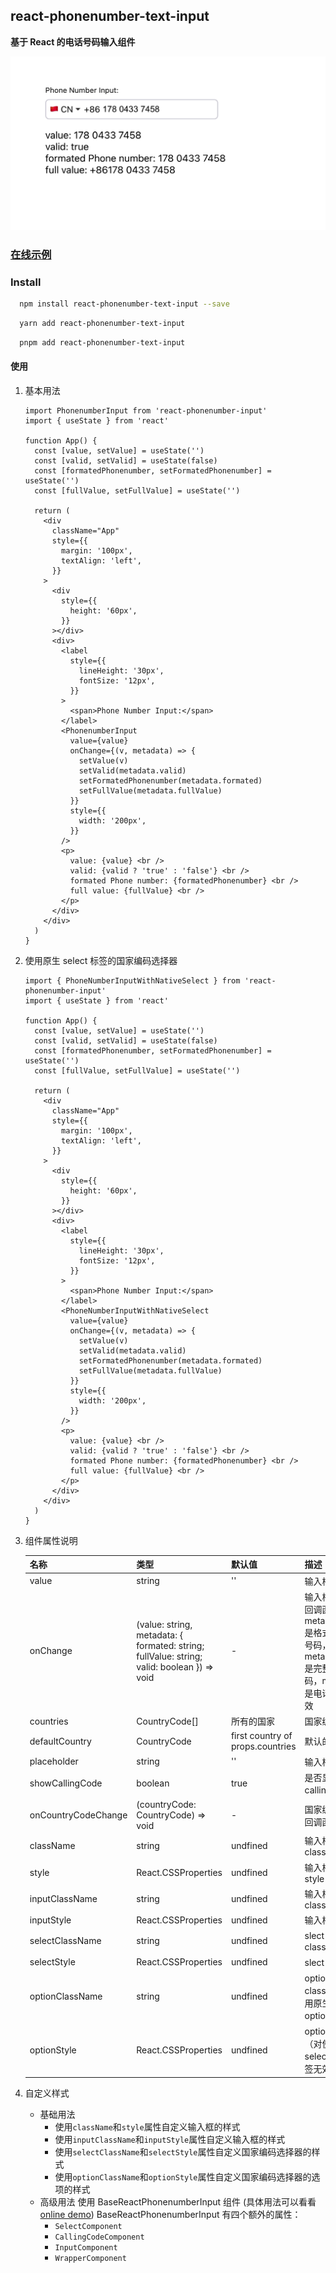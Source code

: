 ## react-phonenumber-text-input

<b>基于 React 的电话号码输入组件</b>

![image](./docs/iShot_2023-09-20_11.12.09.png)

### [在线示例](https://codesandbox.io/s/agitated-hill-trvmxc?file=/src/App.tsx)

### Install

```bash
  npm install react-phonenumber-text-input --save
```

```bash
  yarn add react-phonenumber-text-input
```

```bash
  pnpm add react-phonenumber-text-input
```

#### 使用

1. 基本用法

   ```tsx
   import PhonenumberInput from 'react-phonenumber-input'
   import { useState } from 'react'

   function App() {
     const [value, setValue] = useState('')
     const [valid, setValid] = useState(false)
     const [formatedPhonenumber, setFormatedPhonenumber] = useState('')
     const [fullValue, setFullValue] = useState('')

     return (
       <div
         className="App"
         style={{
           margin: '100px',
           textAlign: 'left',
         }}
       >
         <div
           style={{
             height: '60px',
           }}
         ></div>
         <div>
           <label
             style={{
               lineHeight: '30px',
               fontSize: '12px',
             }}
           >
             <span>Phone Number Input:</span>
           </label>
           <PhonenumberInput
             value={value}
             onChange={(v, metadata) => {
               setValue(v)
               setValid(metadata.valid)
               setFormatedPhonenumber(metadata.formated)
               setFullValue(metadata.fullValue)
             }}
             style={{
               width: '200px',
             }}
           />
           <p>
             value: {value} <br />
             valid: {valid ? 'true' : 'false'} <br />
             formated Phone number: {formatedPhonenumber} <br />
             full value: {fullValue} <br />
           </p>
         </div>
       </div>
     )
   }
   ```

2. 使用原生 select 标签的国家编码选择器

   ```tsx
   import { PhoneNumberInputWithNativeSelect } from 'react-phonenumber-input'
   import { useState } from 'react'

   function App() {
     const [value, setValue] = useState('')
     const [valid, setValid] = useState(false)
     const [formatedPhonenumber, setFormatedPhonenumber] = useState('')
     const [fullValue, setFullValue] = useState('')

     return (
       <div
         className="App"
         style={{
           margin: '100px',
           textAlign: 'left',
         }}
       >
         <div
           style={{
             height: '60px',
           }}
         ></div>
         <div>
           <label
             style={{
               lineHeight: '30px',
               fontSize: '12px',
             }}
           >
             <span>Phone Number Input:</span>
           </label>
           <PhoneNumberInputWithNativeSelect
             value={value}
             onChange={(v, metadata) => {
               setValue(v)
               setValid(metadata.valid)
               setFormatedPhonenumber(metadata.formated)
               setFullValue(metadata.fullValue)
             }}
             style={{
               width: '200px',
             }}
           />
           <p>
             value: {value} <br />
             valid: {valid ? 'true' : 'false'} <br />
             formated Phone number: {formatedPhonenumber} <br />
             full value: {fullValue} <br />
           </p>
         </div>
       </div>
     )
   }
   ```

3. 组件属性说明

   | 名称                | 类型                                                                                       | 默认值                           | 描述                                                                                                                                     |
   | ------------------- | ------------------------------------------------------------------------------------------ | -------------------------------- | ---------------------------------------------------------------------------------------------------------------------------------------- |
   | value               | string                                                                                     | ''                               | 输入框的值                                                                                                                               |
   | onChange            | (value: string, metadata: { formated: string; fullValue: string; valid: boolean }) => void | -                                | 输入框值改变时的回调函数；metadata.formated 是格式化后的电话号码，metadata.fullValue 是完整的电话号码，metadata.valid 是电话号码是否有效 |
   | countries           | CountryCode[]                                                                              | 所有的国家                       | 国家编码列表                                                                                                                             |
   | defaultCountry      | CountryCode                                                                                | first country of props.countries | 默认的国家编码                                                                                                                           |
   | placeholder         | string                                                                                     | ''                               | 输入框的占位符                                                                                                                           |
   | showCallingCode     | boolean                                                                                    | true                             | 是否显示国家 callingCode 码                                                                                                              |
   | onCountryCodeChange | (countryCode: CountryCode) => void                                                         | -                                | 国家编码改变时的回调函数                                                                                                                 |
   | className           | string                                                                                     | undfined                         | 输入框包裹容器的 className                                                                                                               |
   | style               | React.CSSProperties                                                                        | undfined                         | 输入框包裹容器的 style                                                                                                                   |
   | inputClassName      | string                                                                                     | undfined                         | 输入框的 className                                                                                                                       |
   | inputStyle          | React.CSSProperties                                                                        | undfined                         | 输入框的 style                                                                                                                           |
   | selectClassName     | string                                                                                     | undfined                         | slect 框的 className                                                                                                                     |
   | selectStyle         | React.CSSProperties                                                                        | undfined                         | slect 框的 style                                                                                                                         |
   | optionClassName     | string                                                                                     | undfined                         | option 的 className （对使用原生 select 的 option 标签无效）                                                                             |
   | optionStyle         | React.CSSProperties                                                                        | undfined                         | option 的 style （对使用原生 select 的 option 标签无效）                                                                                 |

4. 自定义样式

   - 基础用法
     - 使用`className`和`style`属性自定义输入框的样式
     - 使用`inputClassName`和`inputStyle`属性自定义输入框的样式
     - 使用`selectClassName`和`selectStyle`属性自定义国家编码选择器的样式
     - 使用`optionClassName`和`optionStyle`属性自定义国家编码选择器的选项的样式
   - 高级用法
     使用 BaseReactPhonenumberInput 组件 (具体用法可以看看 [online demo](https://codesandbox.io/s/agitated-hill-trvmxc?file=/src/App.tsx))
     BaseReactPhonenumberInput 有四个额外的属性：
     - `SelectComponent`
     - `CallingCodeComponent`
     - `InputComponent`
     - `WrapperComponent`
